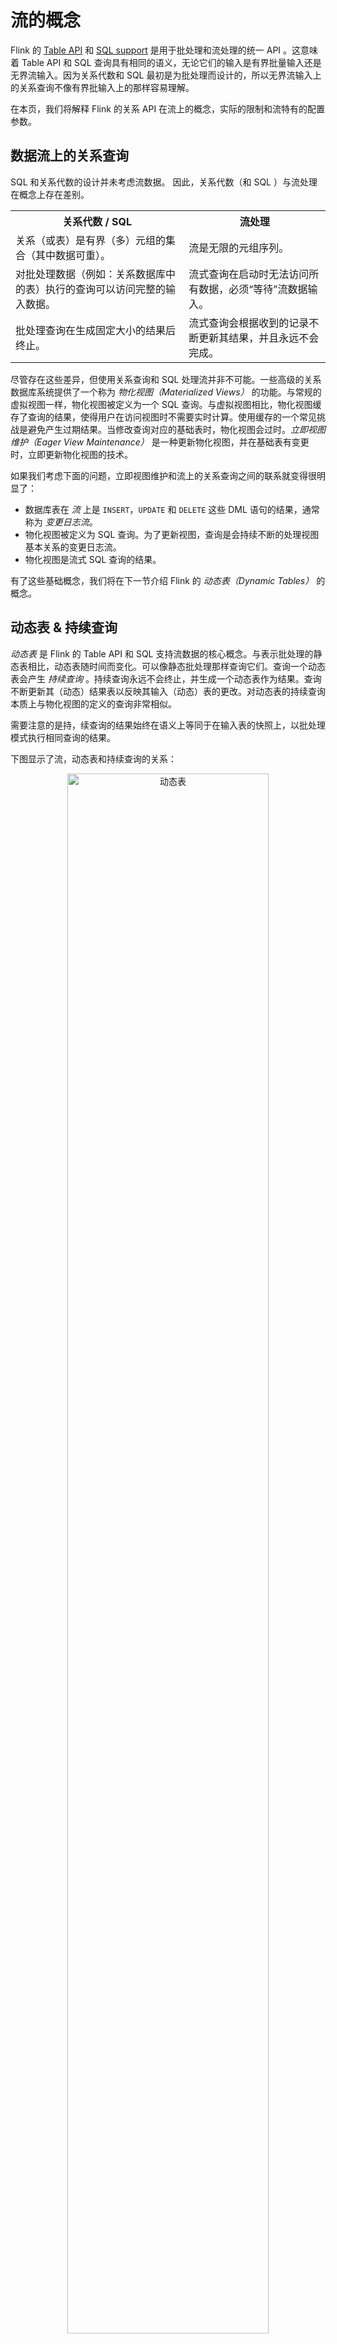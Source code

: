 # 流的概念

<!--
Licensed to the Apache Software Foundation (ASF) under one
or more contributor license agreements.  See the NOTICE file
distributed with this work for additional information
regarding copyright ownership.  The ASF licenses this file
to you under the Apache License, Version 2.0 (the
"License"); you may not use this file except in compliance
with the License.  You may obtain a copy of the License at

  http://www.apache.org/licenses/LICENSE-2.0

Unless required by applicable law or agreed to in writing,
software distributed under the License is distributed on an
"AS IS" BASIS, WITHOUT WARRANTIES OR CONDITIONS OF ANY
KIND, either express or implied.  See the License for the
specific language governing permissions and limitations
under the License.
-->

Flink 的 [Table API](tableApi.html) 和 [SQL support](sql.html) 是用于批处理和流处理的统一 API 。这意味着 Table API 和 SQL 查询具有相同的语义，无论它们的输入是有界批量输入还是无界流输入。因为关系代数和 SQL 最初是为批处理而设计的，所以无界流输入上的关系查询不像有界批输入上的那样容易理解。


在本页，我们将解释 Flink 的关系 API 在流上的概念，实际的限制和流特有的配置参数。


## 数据流上的关系查询

SQL 和关系代数的设计并未考虑流数据。 因此，关系代数（和 SQL ）与流处理在概念上存在差别。

<table class="table table-bordered">
	<tr>
		<th>关系代数 / SQL</th>
		<th>流处理</th>
	</tr>
	<tr>
		<td>关系（或表）是有界（多）元组的集合（其中数据可重）。</td>
		<td>流是无限的元组序列。</td>
	</tr>
	<tr>
		<td>对批处理数据（例如：关系数据库中的表）执行的查询可以访问完整的输入数据。</td>
		<td>流式查询在启动时无法访问所有数据，必须“等待”流数据输入。</td>
	</tr>
	<tr>
		<td>批处理查询在生成固定大小的结果后终止。</td>
		<td>流式查询会根据收到的记录不断更新其结果，并且永远不会完成。</td>
	</tr>
</table>

尽管存在这些差异，但使用关系查询和 SQL 处理流并非不可能。一些高级的关系数据库系统提供了一个称为 *物化视图（Materialized Views）* 的功能。与常规的虚拟视图一样，物化视图被定义为一个 SQL 查询。与虚拟视图相比，物化视图缓存了查询的结果，使得用户在访问视图时不需要实时计算。使用缓存的一个常见挑战是避免产生过期结果。当修改查询对应的基础表时，物化视图会过时。*立即视图维护（Eager View Maintenance）* 是一种更新物化视图，并在基础表有变更时，立即更新物化视图的技术。

如果我们考虑下面的问题，立即视图维护和流上的关系查询之间的联系就变得很明显了：

- 数据库表在 *流* 上是 `INSERT`，`UPDATE` 和 `DELETE` 这些 DML 语句的结果，通常称为 *变更日志流*。
- 物化视图被定义为 SQL 查询。为了更新视图，查询是会持续不断的处理视图基本关系的变更日志流。
- 物化视图是流式 SQL 查询的结果。

有了这些基础概念，我们将在下一节介绍 Flink 的 *动态表（Dynamic Tables）* 的概念。

## 动态表 &amp; 持续查询

*动态表* 是 Flink 的 Table API 和 SQL 支持流数据的核心概念。与表示批处理的静态表相比，动态表随时间而变化。可以像静态批处理那样查询它们。查询一个动态表会产生 *持续查询* 。持续查询永远不会终止，并生成一个动态表作为结果。查询不断更新其（动态）结果表以反映其输入（动态）表的更改。对动态表的持续查询本质上与物化视图的定义的查询非常相似。

需要注意的是持，续查询的结果始终在语义上等同于在输入表的快照上，以批处理模式执行相同查询的结果。

下图显示了流，动态表和持续查询的关系：

<center>
<img alt="动态表" src="assets/stream-query-stream.png" width="80%">
</center>

1. 流可以被转化为一个动态表。
2. 在动态表上进行持续查询会产生一个新的动态表。
3. 结果动态表可以被转换回成一个流。

**注意:** 动态表首先应该被理解成一个逻辑概念，因此在查询执行期间不一定要（完全）将其物化。

接下来，我们利用一个点击事件流来讲解动态表和持续查询的概念，该表包含以下字段:

```text
[ 
  user:  VARCHAR,   // the name of the user
  cTime: TIMESTAMP, // the time when the URL was accessed
  url:   VARCHAR    // the URL that was accessed by the user
]
```

### 在流上定义表

为了使用关系查询处理流，必须将其转换为 `表` 。从概念上讲，流的每个记录都被解释为对结果表的 `INSERT` 修改。本质上，我们正在从一个只有 `INSERT` 操作的变更日志流构建一个表。

下图显示了点击记录（左侧）如何转换为表（右侧）。随着更多的点击流记录的插入，结果表在不断增长。

<center>
<img alt="Append mode" src="assets/append-mode.png" width="60%">
</center>

**注意:** 基于流的表在系统内部并没有实际物化。 

### 持续查询

在动态表上计算持续查询，并生成新的动态表作为结果。与批处理查询相反，持续查询永不停止，并会根据其输入表上的变更来更新其结果表。在任何时间点，持续查询的结果在语义上等同于在输入表的快照上以批处理模式执行相同查询的结果。

下面我们展示了在一个单击事件流 `clicks` 表上进行查询的两个例子。

第一个查询是一个简单的 `GROUP-BY COUNT` 聚合查询。 它根据 user 字段将 `clicks` 表分组并统计 URL 的访问次数。下图显示了向 clicks 表插入数据时，查询是如何执行的，查询语句是如何进行计算的。

<center>
<img alt="Continuous Non-Windowed Query" src="assets/query-groupBy-cnt.png" width="90%">
</center>

当查询启动时，`clicks` 表（左侧）为空。当第一行插入到 `clicks` 表时，查询开始计算结果表。插入第一行 `[Mary，./home]` 后，结果表（右侧，顶部）由一行 `[Mary，1]` 组成。当第二行 `[Bob，./car]` 插入到 `clicks` 表中时，查询更新结果表并插入一个新行 `[Bob，1]` 。第三行 `[Mary，./prod?id=1]` 产生已经计算过的结果行的更新，使得 `[Mary，1]` 更新为`[Mary，2]`。最后，当第四行进入 `clicks` 表时，查询将第三行 `[Liz，1]` 插入到结果表中。

第二个查询类似于第一个查询，但在计算URL数量之前，除了按 `user` 属性分组外，还按 [每小时翻滚窗口](./ sql.html #group-windows) 对 `clicks` 表进行了分组（基于时间的计算，例如窗口是基于特殊的 [时间属性](#time-attributes)，这将在下面讨论。）。同样，该图显示了不同时间点的输入和输出，以展现动态表的变化。

<center>
<img alt="Continuous Group-Window Query" src="assets/query-groupBy-window-cnt.png" width="100%">
</center>

和上图类似，输入表 `clicks` 显示在左侧。持续查询每小时的计算结果并更新结果表。click 表包含四行，时间戳（`cTime`）介于 `12：00：00` 和 `12：59：59` 之间。查询根据输入计算出两行结果（每个用户一个）并追加到结果表。对于 `13：00：00` 和 `13：59：59` 之间的下一个窗口，`clicks` 表包含三行，这导致另外两行被追加到结果表中。随着 clicks 表中数据的不断增加，结果表会一直更新。

#### 查询的更新和追加

尽管这两个查询例子看起来非常相似（都是分组聚合统计），但它们在一个重要的方面有所不同：
- 第一个查询更新先前发出的结果，即定义结果表的更改日志流包含 `INSERT` 和 `UPDATE` 变更。
- 第二个查询仅向结果表中追加数据，即结果表的更改日志流仅包含 `INSERT` 变更。

关于一个查询是生成仅追加的表（append-only table）还是更新表（updated table）的说明：
- 产生更新变更的查询通常必须维护更多的状态（请参阅下一节）。
- 对追加表或更新表而言，它们转换为流的方式不同。（请参阅 [表到流的转换](#表到流的转换) 章节）。

#### 查询限制

很多（但非全部）语义合理的查询允许以持续查询的方式在流上执行。但由于需要维护太多状态或产生更高的更新成本，部分查询的计算代价很会大。

- **状态大小：** 持续查询作用于无界的数据流上，经常需要运行数周甚至数月。因此，持续查询处理的数据总量可能非常大。那些必须更新先前发出的结果的查询，需要维护所有发出去的行，以便能够更新它们。例如，第一个示例查询需要存储每个用户的URL计数，以便能够增加计数，并在输入表收到一行新数据时发送新的结果。如果仅跟踪注册用户，则要维护的计数可能不会太高。但是，如果系统给每个未注册的用户都分配了一个唯一的用户名，则要维护的计数器数量将随着时间的推移而增长，并最终可能导致查询失败。

```sql
SELECT user, COUNT(url)
FROM clicks
GROUP BY user;
```

- **计算更新：** 即使添加或更新一条数据，也可能会引发某些查询对已有结果进行大范围的更新及重复计算。显然，这种查询不太适合作为持续查询执行。下面的查询例子，是根据最后一次点击的时间为每个用户计算一个 `排名（RANK）` 。只要 `clicks` 表收到一个新行，就会更新用户的 `lastAction` ，并且必须计算新的等级。但是，由于两行不能具有相同的等级，因此所有排名较低的行也需要被更新。

```sql
SELECT user, RANK() OVER (ORDER BY lastLogin) 
FROM (
  SELECT user, MAX(cTime) AS lastAction FROM clicks GROUP BY user
);
```

[QueryConfig](#query-configuration) 章节讨论了控制持续查询的参数。用户可以通过调节某些参数，实现维护状态大小及查询结果精度之间的取舍。

### 表到流的转换

就像常规数据库表一样，动态表可以通过 `INSERT` ， `UPDATE` 和 `DELETE` 持续修改。动态表可能是一个只有一行数据但不断被更新的表；可能是一个只支持插入操作而不支持 UPDATE 和 DELETE 改动的表；也可能介于两者之间。

将动态表转换为流或将其写入外部系统时，需要对这些变更进行编码。Flink 的 Table API 和 SQL 支持三种编码动态表变更的方法：

* **追加流（Append-only stream）：** 一个只能通过 `INSERT` 变更修改的动态表可以通过插入行来转换为流。

* **撤回流（Retract stream）：** 撤回流是一个包含两种类型消息的流，*添加消息（add message）* 和 *撤回消息（retract message）* 。将一个动态表转换为一个撤回流是通过将 `INSERT` 变更编码为添加消息，将 `DELETE` 变更编码为撤回消息，将 `UPDATE` 变更编码为上一个更新行的撤回消息和最新的更新行的添加消息。下图显示了从动态表到撤回流的转换。

<center>
<img alt="Dynamic tables" src="assets/undo-redo-mode.png" width="85%">
</center>
<br><br>

* **更新插入流（Upsert stream）：** 更新插入流是一种包含两种消息类型的流，*更新插入消息（upsert message）* 和 *删除消息*。一个动态表要转换为更新插入流需要（可能是复合的）唯一键。具有唯一键的动态表转换为动态表是通过将 `INSERT` 和 `UPDATE` 变更编码为更新插入消息，并将 `DELETE` 更改编码为删除消息。流的消耗运算符需要知道唯一键的属性，以便能够正确的应用消息。与撤回流的主要区别在于，`UPDATE` 变更是使用单个消息进行编码，因此更高效。下图显示了动态表到更新插入流的转换。

<center>
<img alt="Dynamic tables" src="assets/redo-mode.png" width="85%">
</center>
<br><br>


在 [Common Concepts](./common.html＃convert-a-table-into-a-datastream) 页面中讨论了将动态表转换为 `DataStream` 的API。请注意，在将动态表转换为 `DataStream` 时，仅支持追加流和撤回流。在 [TableSources和TableSinks](./sourceSinks.html＃define-a-tablesink) 页面上讨论了将动态表写入外部系统的 `TableSink` 接口。


## 时间属性

Flink支持根据不同概念的 时间 处理数据流。

- *Processing time* 是指执行相应操作的机器的系统时间（也称为 “时钟时间” ）。
- *Event time* 是指基于附加到每一行的时间戳处理流数据。时间戳可以在事件发生时进行编码。
- *Ingestion time* 是事件进入 Flink 的时间; 在内部，它与事件时间类似。

有关 Flink 中时间处理的更多信息，请参阅 [事件时间和水印](doc/dev/event_time.html) 的介绍。

在执行表程序之前，用户需要在流运行环境中配置相应的时间特征：

**Java**

```java
final StreamExecutionEnvironment env = StreamExecutionEnvironment.getExecutionEnvironment();

env.setStreamTimeCharacteristic(TimeCharacteristic.ProcessingTime); // default

// alternatively:
// env.setStreamTimeCharacteristic(TimeCharacteristic.IngestionTime);
// env.setStreamTimeCharacteristic(TimeCharacteristic.EventTime);
```
**Scala**

```scala
val env = StreamExecutionEnvironment.getExecutionEnvironment

env.setStreamTimeCharacteristic(TimeCharacteristic.ProcessingTime) // default

// alternatively:
// env.setStreamTimeCharacteristic(TimeCharacteristic.IngestionTime)
// env.setStreamTimeCharacteristic(TimeCharacteristic.EventTime)
```

诸如 [Table API](doc/dev/table/tableApi.html#group-windows)）或[SQL](doc/dev/table/sql.html#group-windows) 中的窗口等基于时间的操作，需要明确知道时间类型以及其来源。为此，表可以提供用于标识时间和访问表程序中的相应时间戳的逻辑时间属性

用户可以在任意表模式中定义时间属性。它们是在从 `DataStream` 创建表时定义的，或者是在使用 `TableSource` 时预定义的。一旦在开头定义了时间属性，它就可以作为字段引用，并可以用于基于时间的操作。

只要时间属性未被修改，并且只是从查询的一个地方转发到另一个地方，它仍然是有效的时间属性。时间属性的行为类似于常规时间戳，可以访问以进行计算。如果在计算中使用时间属性，则它将物化并成为常规时间戳。常规时间戳不与 Flink 的时间和水印系统配合，因此不能再用于基于时间的操作。

### 处理时间

处理时间允许表程序根据本地机器的时间产生结果。这是最简单的时间概念，但不提供确定性。它既不需要时间戳提取也不需要水印生成。

有两种方法可以定义处理时间的属性。

#### 从 DataStream 到 Table 的转换

处理时间属性在 schema 定义期间使用 `.proctime` 属性定义。时间属性只能通过一个附加的逻辑字段扩展物理 schema 。因此，它只能定义在 schema 的末尾。

**Java**
```java
DataStream<Tuple2<String, String>> stream = ...;

// declare an additional logical field as a processing time attribute
Table table = tEnv.fromDataStream(stream, "Username, Data, UserActionTime.proctime");

WindowedTable windowedTable = table.window(Tumble.over("10.minutes").on("UserActionTime").as("userActionWindow"));
```
**Scala**
```scala
val stream: DataStream[(String, String)] = ...

// declare an additional logical field as a processing time attribute
val table = tEnv.fromDataStream(stream, 'UserActionTimestamp, 'Username, 'Data, 'UserActionTime.proctime)

val windowedTable = table.window(Tumble over 10.minutes on 'UserActionTime as 'userActionWindow)
```

#### 使用 TableSource

处理时间属性由实现 `DefinedProctimeAttribute` 接口的 `TableSource` 定义。逻辑时间属性被附加到由 `TableSource` 的返回类型定义的物理 schema 之上。

**Java**
```java
// define a table source with a processing attribute
public class UserActionSource implements StreamTableSource<Row>, DefinedProctimeAttribute {

	@Override
	public TypeInformation<Row> getReturnType() {
		String[] names = new String[] {"Username" , "Data"};
		TypeInformation[] types = new TypeInformation[] {Types.STRING(), Types.STRING()};
		return Types.ROW(names, types);
	}

	@Override
	public DataStream<Row> getDataStream(StreamExecutionEnvironment execEnv) {
		// create stream 
		DataStream<Row> stream = ...;
		return stream;
	}

	@Override
	public String getProctimeAttribute() {
		// field with this name will be appended as a third field 
		return "UserActionTime";
	}
}

// register table source
tEnv.registerTableSource("UserActions", new UserActionSource());

WindowedTable windowedTable = tEnv
	.scan("UserActions")
	.window(Tumble.over("10.minutes").on("UserActionTime").as("userActionWindow"));
```
**Scala**
```scala
// define a table source with a processing attribute
class UserActionSource extends StreamTableSource[Row] with DefinedProctimeAttribute {

	override def getReturnType = {
		val names = Array[String]("Username" , "Data")
		val types = Array[TypeInformation[_]](Types.STRING, Types.STRING)
		Types.ROW(names, types)
	}

	override def getDataStream(execEnv: StreamExecutionEnvironment): DataStream[Row] = {
		// create stream
		val stream = ...
		stream
	}

	override def getProctimeAttribute = {
		// field with this name will be appended as a third field 
		"UserActionTime"
	}
}

// register table source
tEnv.registerTableSource("UserActions", new UserActionSource)

val windowedTable = tEnv
	.scan("UserActions")
	.window(Tumble over 10.minutes on 'UserActionTime as 'userActionWindow)
```

### 事件时间

事件时间允许表程序根据每个记录中包含的时间来生成结果。即使在无序事件或延迟事件的情况下，这种方式也能确保一致的结果。当从持久存储中读取记录时，它还确保表程序可以重放结果。

此外，事件时间确保了批处理和流处理环境中程序的语法统一。流式环境中的时间属性可以是批处理环境中的记录的常规字段。

为了处理无序事件，并区分流中的准时和晚到事件，Flink 需要从事件中提取时间戳并及时取得某种进展（即所谓的 [水印](dev/event_time.html)）。

事件时间属性可以在 DataStream 到表的转换期间，或使用 TableSource 时定义。

#### DataStream 到表的转换期间

在 schema 定义期间，使用 `.rowtime` 属性定义事件时间属性。转换前的数据流必须已经指定好[event time以及相应的watermark产生机制](dev/event_time.html)。

将 `DataStream` 转换为表时，有两种定义时间属性的方法。根据指定的 `.rowtime` 字段名称是否存在于 `DataStream` 的模式中，时间戳字段要么是

- 作为新字段追加到 scheme ，或者
- 替换现有字段。

在任何一种情况下，这个事件时间时间戳字段将保存 `DataStream` 事件时间时间戳的值。

**Java**
```java

// Option 1:

// extract timestamp and assign watermarks based on knowledge of the stream
DataStream<Tuple2<String, String>> stream = inputStream.assignTimestampsAndWatermarks(...);

// declare an additional logical field as an event time attribute
Table table = tEnv.fromDataStream(stream, "Username, Data, UserActionTime.rowtime");


// Option 2:

// extract timestamp from first field, and assign watermarks based on knowledge of the stream
DataStream<Tuple3<Long, String, String>> stream = inputStream.assignTimestampsAndWatermarks(...);

// the first field has been used for timestamp extraction, and is no longer necessary
// replace first field with a logical event time attribute
Table table = tEnv.fromDataStream(stream, "UserActionTime.rowtime, Username, Data");

// Usage:

WindowedTable windowedTable = table.window(Tumble.over("10.minutes").on("UserActionTime").as("userActionWindow"));
```

**Scala**
```scala

// Option 1:

// extract timestamp and assign watermarks based on knowledge of the stream
val stream: DataStream[(String, String)] = inputStream.assignTimestampsAndWatermarks(...)

// declare an additional logical field as an event time attribute
val table = tEnv.fromDataStream(stream, 'Username, 'Data, 'UserActionTime.rowtime)


// Option 2:

// extract timestamp from first field, and assign watermarks based on knowledge of the stream
val stream: DataStream[(Long, String, String)] = inputStream.assignTimestampsAndWatermarks(...)

// the first field has been used for timestamp extraction, and is no longer necessary
// replace first field with a logical event time attribute
val table = tEnv.fromDataStream(stream, 'UserActionTime.rowtime, 'Username, 'Data)

// Usage:

val windowedTable = table.window(Tumble over 10.minutes on 'UserActionTime as 'userActionWindow)
```
#### 使用 TableSource

事件时间属性由实现 `DefinedRowtimeAttribute` 接口的 `TableSource` 定义。`getRowtimeAttribute()` 方法返回一个现有字段的名称，该字段带有表的事件时间属性，类型为 `LONG` 或 `TIMESTAMP`。

此外，对于`getDataStream()`方法返回的 DataStream ，其watermark必须与定义的时间属性对齐。请注意，DataStream 自带的时间戳（由 TimestampAssigner 分配）会被忽略。只有 `TableSource` 的 rowtime 属性才起作用。

**Java**
```java
// define a table source with a rowtime attribute
public class UserActionSource implements StreamTableSource<Row>, DefinedRowtimeAttribute {

	@Override
	public TypeInformation<Row> getReturnType() {
		String[] names = new String[] {"Username", "Data", "UserActionTime"};
		TypeInformation[] types = 
		    new TypeInformation[] {Types.STRING(), Types.STRING(), Types.LONG()};
		return Types.ROW(names, types);
	}

	@Override
	public DataStream<Row> getDataStream(StreamExecutionEnvironment execEnv) {
		// create stream 
		// ...
		// assign watermarks based on the "UserActionTime" attribute
		DataStream<Row> stream = inputStream.assignTimestampsAndWatermarks(...);
		return stream;
	}

	@Override
	public String getRowtimeAttribute() {
		// Mark the "UserActionTime" attribute as event-time attribute.
		return "UserActionTime";
	}
}

// register the table source
tEnv.registerTableSource("UserActions", new UserActionSource());

WindowedTable windowedTable = tEnv
	.scan("UserActions")
	.window(Tumble.over("10.minutes").on("UserActionTime").as("userActionWindow"));
```
**Scala**
```scala
// define a table source with a rowtime attribute
class UserActionSource extends StreamTableSource[Row] with DefinedRowtimeAttribute {

	override def getReturnType = {
		val names = Array[String]("Username" , "Data", "UserActionTime")
		val types = Array[TypeInformation[_]](Types.STRING, Types.STRING, Types.LONG)
		Types.ROW(names, types)
	}

	override def getDataStream(execEnv: StreamExecutionEnvironment): DataStream[Row] = {
		// create stream 
		// ...
		// assign watermarks based on the "UserActionTime" attribute
		val stream = inputStream.assignTimestampsAndWatermarks(...)
		stream
	}

	override def getRowtimeAttribute = {
		// Mark the "UserActionTime" attribute as event-time attribute.
		"UserActionTime"
	}
}

// register the table source
tEnv.registerTableSource("UserActions", new UserActionSource)

val windowedTable = tEnv
	.scan("UserActions")
	.window(Tumble over 10.minutes on 'UserActionTime as 'userActionWindow)
```

## 查询配置


Table API 和 SQL 查询具有相同的语义，无论它们的输入是有界批量输入还是无界流输入。在许多情况下，对流输入的持续查询能够得到与离线计算相同的准确结果。然而，这在一般情况下是不可能的，因为持续查询必须限制它们维护的状态的大小，以避免耗尽存储并且能够在很长一段时间内处理无界流数据。因此，持续查询可能只能提供近似结果，具体取决于输入数据和查询本身的特征。

Flink 的 Table API 和 SQL 接口提供参数来调整持续查询的准确性和资源消耗。参数通过 QueryConfig 对象指定。可以通过TableEnvironment 获得QueryConfig 对象，并在转换为 Table 时，例如，当它[转换为DataStream](common.html#convert-a-table-into-a-datastream-or-dataset)）或 [通过TableSink发出](common.html#emit-a-table)时传回。

**Java**

```java
StreamExecutionEnvironment env = StreamExecutionEnvironment.getExecutionEnvironment();
StreamTableEnvironment tableEnv = TableEnvironment.getTableEnvironment(env);

// obtain query configuration from TableEnvironment
StreamQueryConfig qConfig = tableEnv.queryConfig();
// set query parameters
qConfig.withIdleStateRetentionTime(Time.hours(12), Time.hours(24));

// define query
Table result = ...

// create TableSink
TableSink<Row> sink = ...

// emit result Table via a TableSink
result.writeToSink(sink, qConfig);

// convert result Table into a DataStream<Row>
DataStream<Row> stream = tableEnv.toAppendStream(result, Row.class, qConfig);

```

**Scala**
```scala
val env = StreamExecutionEnvironment.getExecutionEnvironment
val tableEnv = TableEnvironment.getTableEnvironment(env)

// obtain query configuration from TableEnvironment
val qConfig: StreamQueryConfig = tableEnv.queryConfig
// set query parameters
qConfig.withIdleStateRetentionTime(Time.hours(12), Time.hours(24))

// define query
val result: Table = ???

// create TableSink
val sink: TableSink[Row] = ???

// emit result Table via a TableSink
result.writeToSink(sink, qConfig)

// convert result Table into a DataStream[Row]
val stream: DataStream[Row] = result.toAppendStream[Row](qConfig)

```


接下来，我们描述 `QueryConfig` 的参数以及它们如何影响查询的准确性和资源消耗。

### 空闲状态保留时间

许多查询是在一个或多个键属性上进行聚合或连接记录。当在流上执行此类查询时，持续查询需要收集记录或维护每个键的部分结果。如果输入流的键域发生变化，例如，活动键的值随时间变化，则随着观察到越来越多的不同键，持续查询会累积越来越多的状态。但是，经常在一段时间后键会变为非活动状态，并且它们的相应状态变得陈旧且无用。

例如，下面这个查询计算每个会话的点击次数。

```sql
SELECT sessionId, COUNT(*) FROM clicks GROUP BY sessionId;
```

`sessionId` 属性用作分组键，持续查询维护其观察到的每个 `sessionId` 的计数。`sessionId` 属性随着时间的推移而变化，并且 `sessionId` 值仅在在有限的时间段内，即会话结束之前有效。但是，持续查询无法了解 `sessionId` 的这个特性，并期望每个 `sessionId` 值都可以在任何时间点发生。它维护着每个观察到的 `sessionId` 值的计数。因此，随着越来越多的 `sessionId` 值被观察到，查询的总状态大小会不断增长。

*空闲状态保留时间* 参数定义了一个键的状态在被删除前，可以保留多长时间而不被更新。在上述查询例子中，`sessionId` 的计数在配置的时间段内未被更新时将被移除。

通过删除键的状态，持续查询完全忘记它之前已经处理过这个键。如果处理到具有其状态已被删除的键的记录，则该记录将被视为具有相应键的第一个记录。对于上面的示例，这意味着 `sessionId` 的计数将再次从0开始。

配置空闲状态保留时间有两个参数：

- *最小空闲状态保留时间* 定义非活动键的状态在被删除之前至少保留多长时间。
- *最大空闲状态保留时间* 定义非活动键的状态在被删除之前最多保留多长时间。

参数的指定方式如下：

**Java**

```java

StreamQueryConfig qConfig = ...

// set idle state retention time: min = 12 hours, max = 24 hours
qConfig.withIdleStateRetentionTime(Time.hours(12), Time.hours(24));

```
**Scala**
```scala

val qConfig: StreamQueryConfig = ???

// set idle state retention time: min = 12 hours, max = 24 hours
qConfig.withIdleStateRetentionTime(Time.hours(12), Time.hours(24))

```

清理状态需要额外的标记，这对于 `minTime` 和 `maxTime` 差异较大的情况来说，代价会更低。`minTime` 和 `maxTime` 之间的差异必须至少为5分钟。

